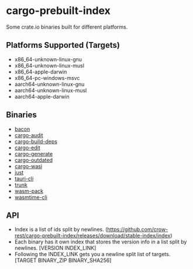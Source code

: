 # cargo-prebuilt-index
Some crate.io binaries built for different platforms.

## Platforms Supported (Targets)

- x86_64-unknown-linux-gnu
- x86_64-unknown-linux-musl
- x86_64-apple-darwin
- x86_64-pc-windows-msvc
- aarch64-unknown-linux-gnu
- aarch64-unknown-linux-musl
- aarch64-apple-darwin

## Binaries

- [bacon](https://github.com/Canop/bacon)
- [cargo-audit](https://github.com/rustsec/rustsec/tree/main/cargo-audit)
- [cargo-build-deps](https://github.com/nacardin/cargo-build-deps)
- [cargo-edit](https://github.com/killercup/cargo-edit)
- [cargo-generate](https://github.com/cargo-generate/cargo-generate)
- [cargo-outdated](https://github.com/kbknapp/cargo-outdated)
- [cargo-wasi](https://github.com/bytecodealliance/cargo-wasi)
- [just](https://github.com/casey/just)
- [tauri-cli](https://github.com/tauri-apps/tauri)
- [trunk](https://github.com/thedodd/trunk)
- [wasm-pack](https://github.com/rustwasm/wasm-pack)
- [wasmtime-cli](https://github.com/bytecodealliance/wasmtime)

## API

- Index is a list of ids split by newlines. (https://github.com/crow-rest/cargo-prebuilt-index/releases/download/stable-index/index)
- Each binary has it own index that stores the version info in a list split by newlines. [VERSION INDEX_LINK]
- Following the INDEX_LINK gets you a newline split list of targets. [TARGET BINARY_ZIP BINARY_SHA256]

